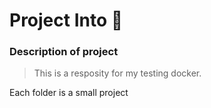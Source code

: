# Project Into 👋

### Description of project

> This is a resposity for my testing docker.

Each folder is a small project

